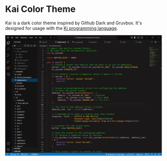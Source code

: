 # Kai Color Theme

Kai is a dark color theme inspired by Github Dark and Gruvbox. It's designed for usage with the [Ki programming language](https://github.com/kinderjosh/ki).

<img src="https://github.com/kinderjosh/kai-color-theme/blob/master/preview.png">
